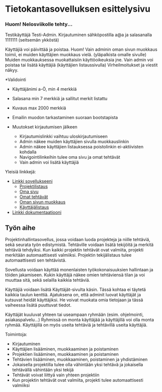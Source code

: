 # Tietokantasovelluksen esittelysivu

### Huom! Nelosviikolle tehty...
Testikäyttäjä Testi-Admin. Kirjautuminen sähköpostilla a@a ja salasanalla 1111111 (seitsemän ykköstä)

Käyttäjiä voi päivittää ja poistaa. Huom! Vain adminin oman sivun muokkaus toimii, ei muiden käyttäjien muokkaus vielä. (yläpalkista omalle sivulle) Muiden muokkauksessa muokattaisiin käyttöoikeuksia jne.
Vain admin voi poistaa tai lisätä käyttäjiä (käyttäjien listaussivulla)
Virheilmoitukset ja viestit näkyy.

*Validointi
  * Käyttäjänimi a-Ö, min 4 merkkiä
  * Salasana min 7 merkkiä ja sallitut merkit listattu
  * Kuvaus max 2000 merkkiä
  * Emailin muodon tarkastaminen suoraan bootstapista

* Muutokset kirjautumisen jälkeen
  * Kirjautumislinkki vaihtuu uloskirjautumiseen
  * Admin näkee muiden käyttäjien sivulla  muokkauslinkin
  * Admin näkee käyttäjien listauksessa poistolinkin ei-aktiivisten kohdalla
  * Navigointilinkeihin tulee oma sivu ja omat tehtävät
  * Vain admin voi lisätä käyttäjiä

Yleisiä linkkejä:

* [Linkki sovellukseeni](http://madufva.users.cs.helsinki.fi/tsoha)
  * [Projektilistaus](http://madufva.users.cs.helsinki.fi/tsoha/projektit)
  * [Oma sivu](http://madufva.users.cs.helsinki.fi/tsoha/kayttajat/1)
  * [Omat tehtävät](http://madufva.users.cs.helsinki.fi/tsoha/omattehtavat)
  * [Oman sivun muokkaus](http://madufva.users.cs.helsinki.fi/tsoha/kayttajat/1/muokkaa)
  * [Käyttäjälistaus](http://madufva.users.cs.helsinki.fi/tsoha/kayttajat)
* [Linkki dokumentaatiooni](doc/dokumentaatio.pdf)

## Työn aihe

Projektinhallintasovellus, jossa voidaan luoda projekteja ja niille tehtäviä, sekä seurata työn edistymistä.
Tehtäville voidaan lisätä tekijöitä ja merkitä tehtäviä tehdyiksi. Kun kaikki projektin tehtävät ovat valmiita,
projekti merkitään automaattisesti valmiiksi. Projektin tekijälistaus tulee automaattisesti sen tehtävistä.

Sovellusta voidaan käyttää monenlaisten työkokonaisuuksien hallintaan ja töiden jakamiseen. Kukin käyttäjä näkee 
omien tehtäviensä tilan ja voi muuttaa sitä, sekä selailla kaikkia tehtäviä.

Käyttäjiä voidaan lisätä Käyttäjät-sivulta käsin. Tässä kohtaa ei täytetä kaikkia taulun kenttiä. Ajatuksena on, että adminit luovat käyttäjät ja kutsuvat heidät käyttäjiksi. He voivat muokata omia tietojaan ja tässä vaiheessa lisätä puuttuvat tiedot.

Käyttäjät kuuluvat yhteen tai useampaan ryhmään (esim. ohjelmointi, asiakaspalvelu...) Ryhmissä on monta käyttäjää ja käyttäjillä voi olla monta ryhmää. Käyttäjillä on myös useita tehtäviä ja tehtävillä useita käyttäjiä.

Toimintoja:
* Kirjautuminen
* Käyttäjien lisääminen, muokkaaminen ja poistaminen
* Projektien lisääminen, muokkaaminen ja poistaminen
* Tehtävien lisääminen, muokkaaminen, poistaminen ja yhdistäminen
* Jokaisella projektilla tulee olla vähintään yksi tehtävä ja jokaisella tehtävällä vähintään yksi tekijä
* Tehtävät voivat liittyä vain yhteen projektiin
* Kun projektin tehtävät ovat valmiita, projekti tulee automaattisesti valmiiksi

